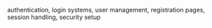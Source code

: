 authentication, login systems, user management, registration pages, session handling, security setup